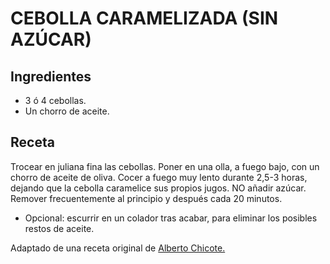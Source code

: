 # CEBOLLA CARAMELIZADA (SIN AZÚCAR)

## Ingredientes

- 3 ó 4 cebollas.
- Un chorro de aceite.

## Receta

Trocear en juliana fina las cebollas. Poner en una olla, a fuego bajo, con un chorro de aceite de oliva. Cocer a fuego muy lento durante 2,5-3 horas, dejando que la cebolla caramelice sus propios jugos. NO añadir azúcar. Remover frecuentemente al principio y después cada 20 minutos.<br>

- Opcional: escurrir en un colador tras acabar, para eliminar los posibles restos de aceite.

Adaptado de una receta original de [Alberto Chicote.](https://www.youtube.com/watch?v=KnVqt5zCwe4)
